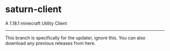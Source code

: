 # saturn-client
A 1.18.1 minecraft Utility Client

---

This branch is specifically for the updater, ignore this. You can also download any previous releases from here.
